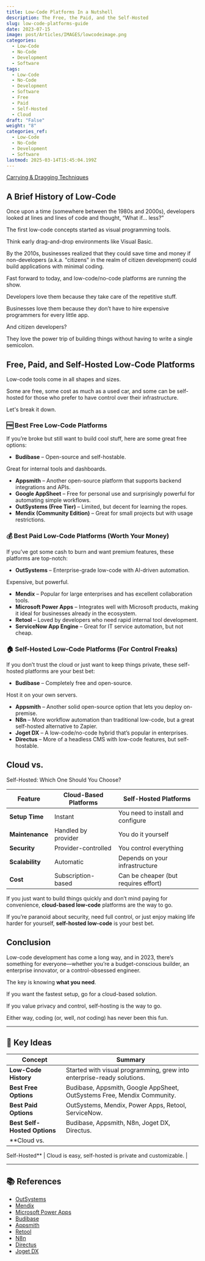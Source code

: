 ```yaml
---
title: Low-Code Platforms In a Nutshell
description: The Free, the Paid, and the Self-Hosted
slug: low-code-platforms-guide
date: 2023-07-15
image: post/Articles/IMAGES/lowcodeimage.png
categories:
  - Low-Code
  - No-Code
  - Development
  - Software
tags:
  - Low-Code
  - No-Code
  - Development
  - Software
  - Free
  - Paid
  - Self-Hosted
  - Cloud
draft: "False"
weight: "8"
categories_ref:
  - Low-Code
  - No-Code
  - Development
  - Software
lastmod: 2025-03-14T15:45:04.199Z
---
```

[Carrying & Dragging Techniques](https://www.offgridweb.com/preparation/carrying-dragging-techniques-lets-get-carried-away/)

<!--
# Low-Code Platforms: A No-Nonsense Guide to the Best Free, Paid, and Self-Hosted Options in 2023
-->

## A Brief History of Low-Code

Once upon a time (somewhere between the 1980s and 2000s), developers looked at lines and lines of code and thought, “What if… less?”

The first low-code concepts started as visual programming tools.

Think early drag-and-drop environments like Visual Basic.

By the 2010s, businesses realized that they could save time and money if non-developers (a.k.a. "citizens" in the realm of citizen development) could build applications with minimal coding.

Fast forward to today, and low-code/no-code platforms are running the show.

Developers love them because they take care of the repetitive stuff.

Businesses love them because they don’t have to hire expensive programmers for every little app.

And citizen developers?

They love the power trip of building things without having to write a single semicolon.

## Free, Paid, and Self-Hosted Low-Code Platforms

Low-code tools come in all shapes and sizes.

Some are free, some cost as much as a used car, and some can be self-hosted for those who prefer to have control over their infrastructure.

Let's break it down.

### 🆓 Best Free Low-Code Platforms

If you’re broke but still want to build cool stuff, here are some great free options:

* **Budibase** – Open-source and self-hostable.

Great for internal tools and dashboards.

* **Appsmith** – Another open-source platform that supports backend integrations and APIs.
* **Google AppSheet** – Free for personal use and surprisingly powerful for automating simple workflows.
* **OutSystems (Free Tier)** – Limited, but decent for learning the ropes.
* **Mendix (Community Edition)** – Great for small projects but with usage restrictions.

### 💰 Best Paid Low-Code Platforms (Worth Your Money)

If you’ve got some cash to burn and want premium features, these platforms are top-notch:

* **OutSystems** – Enterprise-grade low-code with AI-driven automation.

Expensive, but powerful.

* **Mendix** – Popular for large enterprises and has excellent collaboration tools.
* **Microsoft Power Apps** – Integrates well with Microsoft products, making it ideal for businesses already in the ecosystem.
* **Retool** – Loved by developers who need rapid internal tool development.
* **ServiceNow App Engine** – Great for IT service automation, but not cheap.

### 🏠 Self-Hosted Low-Code Platforms (For Control Freaks)

If you don’t trust the cloud or just want to keep things private, these self-hosted platforms are your best bet:

* **Budibase** – Completely free and open-source.

Host it on your own servers.

* **Appsmith** – Another solid open-source option that lets you deploy on-premise.
* **N8n** – More workflow automation than traditional low-code, but a great self-hosted alternative to Zapier.
* **Joget DX** – A low-code/no-code hybrid that’s popular in enterprises.
* **Directus** – More of a headless CMS with low-code features, but self-hostable.

## Cloud vs.

Self-Hosted: Which One Should You Choose?

| Feature         | Cloud-Based Platforms | Self-Hosted Platforms                |
| --------------- | --------------------- | ------------------------------------ |
| **Setup Time**  | Instant               | You need to install and configure    |
| **Maintenance** | Handled by provider   | You do it yourself                   |
| **Security**    | Provider-controlled   | You control everything               |
| **Scalability** | Automatic             | Depends on your infrastructure       |
| **Cost**        | Subscription-based    | Can be cheaper (but requires effort) |

If you just want to build things quickly and don’t mind paying for convenience, **cloud-based low-code** platforms are the way to go.

If you’re paranoid about security, need full control, or just enjoy making life harder for yourself, **self-hosted low-code** is your best bet.

## Conclusion

Low-code development has come a long way, and in 2023, there’s something for everyone—whether you’re a budget-conscious builder, an enterprise innovator, or a control-obsessed engineer.

The key is knowing **what you need**.

If you want the fastest setup, go for a cloud-based solution.

If you value privacy and control, self-hosting is the way to go.

Either way, coding (or, well, *not* coding) has never been this fun.

***

## 🔑 Key Ideas

| Concept                      | Summary                                                                 |
| ---------------------------- | ----------------------------------------------------------------------- |
| **Low-Code History**         | Started with visual programming, grew into enterprise-ready solutions.  |
| **Best Free Options**        | Budibase, Appsmith, Google AppSheet, OutSystems Free, Mendix Community. |
| **Best Paid Options**        | OutSystems, Mendix, Power Apps, Retool, ServiceNow.                     |
| **Best Self-Hosted Options** | Budibase, Appsmith, N8n, Joget DX, Directus.                            |
| \*\*Cloud vs.                |                                                                         |

Self-Hosted\*\* | Cloud is easy, self-hosted is private and customizable. |

***

## 📚 References

* [OutSystems](https://www.outsystems.com/)
* [Mendix](https://www.mendix.com/)
* [Microsoft Power Apps](https://powerapps.microsoft.com/)
* [Budibase](https://budibase.com/)
* [Appsmith](https://www.appsmith.com/)
* [Retool](https://retool.com/)
* [N8n](https://n8n.io/)
* [Directus](https://directus.io/)
* [Joget DX](https://www.joget.org/)
